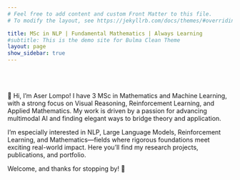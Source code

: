 ```yaml
---
# Feel free to add content and custom Front Matter to this file.
# To modify the layout, see https://jekyllrb.com/docs/themes/#overriding-theme-defaults

title: MSc in NLP | Fundamental Mathematics | Always Learning
#subtitle: This is the demo site for Bulma Clean Theme
layout: page
show_sidebar: true
---
```


<div style="max-width:600px; margin:4rem auto;">
👋 Hi, I’m Aser Lompo!
I have 3 MSc in Mathematics and Machine Learning, with a strong focus on Visual Reasoning, Reinforcement Learning, and Applied Mathematics. My work is driven by a passion for advancing multimodal AI and finding elegant ways to bridge theory and application.

I’m especially interested in NLP, Large Language Models, Reinforcement Learning, and Mathematics—fields where rigorous foundations meet exciting real-world impact. Here you’ll find my research projects, publications, and portfolio.

Welcome, and thanks for stopping by! 🚀
</div>
